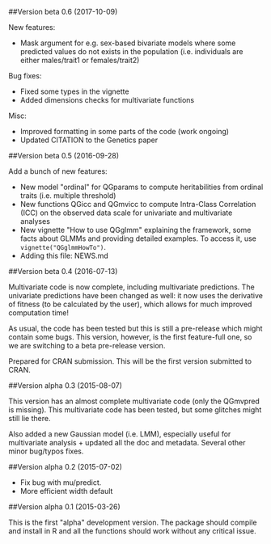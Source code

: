 ##Version beta 0.6 (2017-10-09)

New features:

* Mask argument for e.g. sex-based bivariate models where some predicted values do not exists in the population (i.e. individuals are either males/trait1 or females/trait2)

Bug fixes:

* Fixed some types in the vignette
* Added dimensions checks for multivariate functions

Misc:

* Improved formatting in some parts of the code (work ongoing)
* Updated CITATION to the Genetics paper

##Version beta 0.5 (2016-09-28)

Add a bunch of new features:

* New model "ordinal" for QGparams to compute heritabilities from ordinal traits (i.e. multiple threshold)
* New functions QGicc and QGmvicc to compute Intra-Class Correlation (ICC) on the observed data scale for univariate and multivariate analyses
* New vignette "How to use QGglmm" explaining the framework, some facts about GLMMs and providing detailed examples. To access it, use `vignette("QGglmmHowTo")`.
* Adding this file: NEWS.md

##Version beta 0.4 (2016-07-13)

Multivariate code is now complete, including multivariate predictions. The univariate predictions have been changed as well: it now uses the derivative of fitness (to be calculated by the user), which allows for much improved computation time!

As usual, the code has been tested but this is still a pre-release which might contain some bugs. This version, however, is the first feature-full one, so we are switching to a beta pre-release version.

Prepared for CRAN submission. This will be the first version submitted to CRAN.

##Version alpha 0.3 (2015-08-07)

This version has an almost complete multivariate code (only the QGmvpred is missing). This multivariate code has been tested, but some glitches might still lie there.

Also added a new Gaussian model (i.e. LMM), especially useful for multivariate analysis + updated all the doc and metadata. Several other minor bug/typos fixes.

##Version alpha 0.2 (2015-07-02)

* Fix bug with mu/predict.
* More efficient width default

##Version alpha 0.1 (2015-03-26)

This is the first "alpha" development version. The package should compile and install in R and all the functions should work without any critical issue.
